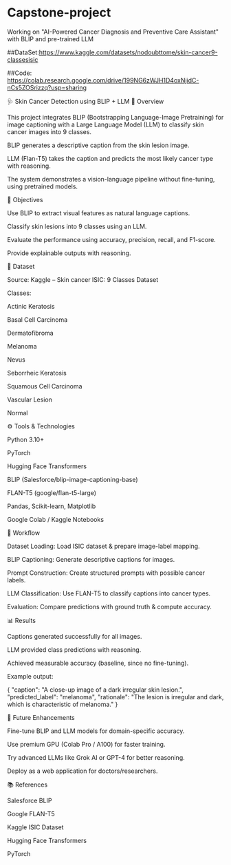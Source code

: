 # Capstone-project
Working on "AI-Powered Cancer Diagnosis and Preventive Care Assistant"
with BLIP and pre-trained LLM


##DataSet:https://www.kaggle.com/datasets/nodoubttome/skin-cancer9-classesisic

##Code: https://colab.research.google.com/drive/199NG6zWJH1D4oxNjidC-nCs5ZOSrizzq?usp=sharing

🩺 Skin Cancer Detection using BLIP + LLM
📌 Overview

This project integrates BLIP (Bootstrapping Language-Image Pretraining) for image captioning with a Large Language Model (LLM) to classify skin cancer images into 9 classes.

BLIP generates a descriptive caption from the skin lesion image.

LLM (Flan-T5) takes the caption and predicts the most likely cancer type with reasoning.

The system demonstrates a vision-language pipeline without fine-tuning, using pretrained models.

🎯 Objectives

Use BLIP to extract visual features as natural language captions.

Classify skin lesions into 9 classes using an LLM.

Evaluate the performance using accuracy, precision, recall, and F1-score.

Provide explainable outputs with reasoning.

🧾 Dataset

Source: Kaggle – Skin cancer ISIC: 9 Classes Dataset

Classes:

Actinic Keratosis

Basal Cell Carcinoma

Dermatofibroma

Melanoma

Nevus

Seborrheic Keratosis

Squamous Cell Carcinoma

Vascular Lesion

Normal

⚙️ Tools & Technologies

Python 3.10+

PyTorch

Hugging Face Transformers

BLIP (Salesforce/blip-image-captioning-base)

FLAN-T5 (google/flan-t5-large)

Pandas, Scikit-learn, Matplotlib

Google Colab / Kaggle Notebooks

🚀 Workflow

Dataset Loading: Load ISIC dataset & prepare image-label mapping.

BLIP Captioning: Generate descriptive captions for images.

Prompt Construction: Create structured prompts with possible cancer labels.

LLM Classification: Use FLAN-T5 to classify captions into cancer types.

Evaluation: Compare predictions with ground truth & compute accuracy.

📊 Results

Captions generated successfully for all images.

LLM provided class predictions with reasoning.

Achieved measurable accuracy (baseline, since no fine-tuning).

Example output:

{
  "caption": "A close-up image of a dark irregular skin lesion.",
  "predicted_label": "melanoma",
  "rationale": "The lesion is irregular and dark, which is characteristic of melanoma."
}

🔮 Future Enhancements

Fine-tune BLIP and LLM models for domain-specific accuracy.

Use premium GPU (Colab Pro / A100) for faster training.

Try advanced LLMs like Grok AI or GPT-4 for better reasoning.

Deploy as a web application for doctors/researchers.

📚 References

Salesforce BLIP

Google FLAN-T5

Kaggle ISIC Dataset

Hugging Face Transformers

PyTorch
